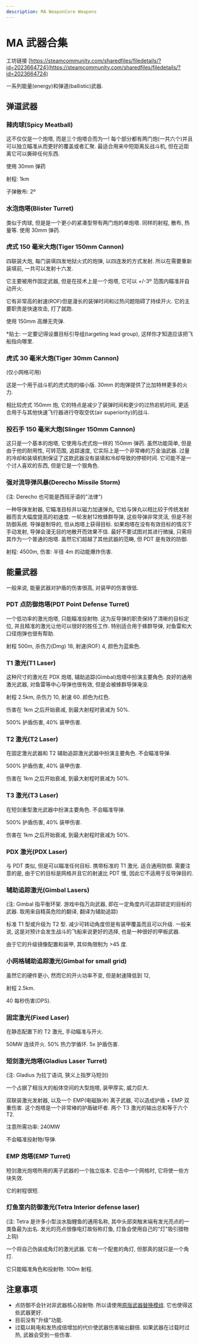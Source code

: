 ```yaml
---
description: MA WeaponCore Weapons
---
```


# MA 武器合集

工坊链接 [https://steamcommunity.com/sharedfiles/filedetails/?id=2023664724](https://steamcommunity.com/sharedfiles/filedetails/?id=2023664724)

一系列能量(energy)和弹道(ballistic)武器.

## 弹道武器

### 辣肉球(Spicy Meatball)

这不仅仅是一个炮塔, 而是三个炮塔合而为一! 每个部分都有两门炮(一共六个)并且可以独立瞄准从而更好的覆盖或者汇聚. 最适合用来中短距离反战斗机, 但在近距离它可以撕碎任何东西.

使用 30mm 弹药

射程: 1km

子弹散布: 2º

### 水泡炮塔(Blister Turret)

类似于肉球, 但是是一个更小的紧凑型带有两门炮的单炮塔. 同样的射程, 散布, 热量等. 使用 30mm 弹药.

### 虎式 150 毫米大炮(Tiger 150mm Cannon)

四联装大炮, 每门装填四发地狱火式的炮弹, 以四连发的方式发射. 所以在需要重新装填前, 一共可以发射十六发.

它主要被用作固定武器, 但是在技术上是一个炮塔, 它可以 +/-3º 范围内瞄准并自动开火.

它有非常高的射速(ROF)但是漫长的装弹时间和过热问题阻碍了持续开火. 它的主要职责是快速攻击, 打了就跑.

使用 150mm 高爆无壳弹.

\*贴士: 一定要记得设置目标引导组(targeting lead group), 这样你才知道应该把飞船指向哪里.

### 虎式 30 毫米大炮(Tiger 30mm Cannon)

(仅小网格可用)

这是一个用于战斗机的虎式炮的缩小版. 30mm 的炮弹提供了比加特林更多的火力.

相比较虎式 150mm 炮, 它的特点是减少了装弹时间和更少的过热宕机时间, 更适合用于与其他快速飞行器进行夺取空优(air superiority)的战斗.

### 投石手 150 毫米大炮(Slinger 150mm Cannon)

这只是一个基本的炮塔, 它使用与虎式炮一样的 150mm 弹药. 虽然功能简单, 但是由于他的耐用性, 可转范围, 追踪速度, 它实际上是一个非常棒的万金油武器. 过量的冷却和装填机制保证了这款武器没有装填和冷却导致的停顿时间. 它可能不是一个讨人喜欢的东西, 但是它是一个狠角色.

### 强对流导弹风暴(Derecho Missile Storm)

(注: Derecho 也可能是西班牙语的"法律")

一种导弹发射器, 它瞄准目标并以磁力加速弹丸, 它给与弹丸以相比较于传统发射器而言大幅度提高的初速度. 一轮发射12枚蜂群导弹, 这些导弹非常灵活, 但是不耐防御系统. 导弹是制导的, 但从炮塔上获得目标. 如果炮塔在没有有效目标的情况下手动发射, 导弹会漫无目的地散开而效果不佳. 最好不要试图对其进行微操, 只需将其作为一个普通的炮塔. 虽然它们超越了其他武器的范畴, 但 PDT 是有效的防御.

射程: 4500m, 伤害: 半径 4m 的动能爆炸伤害.

## 能量武器

一般来说, 能量武器对护盾的伤害很高, 对装甲的伤害很低.

### PDT 点防御炮塔(PDT Point Defense Turret)

一个低功率的激光炮塔, 只能瞄准投射物. 这为反导弹的职责保持了清晰的目标定位, 并且精准的激光让他可以很好的胜任工作. 特别适合用于蜂群导弹, 对鱼雷和大口径炮弹也很有帮助.

射程 500m, 杀伤力(Dmg) 18, 射速(ROF) 4, 颜色为蓝紫色.

### T1 激光(T1 Laser)

这种尺寸的激光在 PDX 炮塔, 辅助追踪(Gimbal)炮塔中扮演主要角色. 良好的通用激光武器, 对鱼雷等中心导弹也很有效, 但是会被蜂群导弹淹没.

射程 2.5km, 杀伤力 10, 射速 60. 颜色为红色.

伤害在 1km 之后开始衰减, 到最大射程时衰减为 50%.

500% 护盾伤害, 40% 装甲伤害.

### T2 激光(T2 Laser)

在固定激光武器和 T2 辅助追踪激光武器中扮演主要角色. 不会瞄准导弹.

500% 护盾伤害, 40% 装甲伤害.

伤害在 1km 之后开始衰减, 到最大射程时衰减为 50%.

### T3 激光(T3 Laser)

在短剑重型激光武器中扮演主要角色. 不会瞄准导弹.

500% 护盾伤害, 40% 装甲伤害.

伤害在 1km 之后开始衰减, 到最大射程时衰减为 50%.

### PDX 激光(PDX Laser)

与 PDT 类似, 但是可以瞄准任何目标. 携带标准的 T1 激光. 适合通用防御. 需要注意的是, 由于它的目标是网格并且它的射速比 PDT 慢, 因此它不适用于反导弹目的.

### 辅助追踪激光(Gimbal Lasers)

(注: Gimbal 指平衡环架. 游戏中指万向武器, 即在一定角度内可追踪锁定的目标的武器. 取用来自精英危险的翻译, 翻译为辅助追踪)

标准 T1 型或升级为 T2 型. 减少可转动角度但是有装甲覆盖而且可以升级. 一般来说, 这是对预计会发生战斗的飞船来说更好的选择, 也是一种很好的甲板武器.

由于它的升级镜像配置和装甲, 其仰角限制为 >45 度.

### 小网格辅助追踪激光(Gimbal for small grid)

虽然它的硬件更小, 然而它的开火功率不变, 但是射速降低到 12,

射程 2.5km.

40 每秒伤害(DPS).

### 固定激光(Fixed Laser)

在静态配置下的 T2 激光, 手动瞄准与开火.

50MW 连续开火. 50% 热力学循环. 5x 护盾伤害.

### 短剑激光炮塔(Gladius Laser Turret)

(注: Gladius 为拉丁语词, 狭义上指罗马短剑)

一个占据了相当大的船体空间的大型炮塔, 装甲厚实, 威力巨大.

双联装激光发射器, 以及一个 EMP(电磁脉冲) 离子武器, 可以造成护盾 + EMP 双重伤害. 这个炮塔是一个非常棒的护盾破坏者. 两个 T3 激光的输出总和等于六个 T2.

注意所需功率: 240MW

不会瞄准投射物/导弹.

### EMP 炮塔(EMP Turret)

短剑激光炮塔所用的离子武器的一个独立版本. 它击中一个网格时, 它将使一些方块失效.

它的射程很短.

### 灯鱼室内防御激光(Tetra Interior defense laser)

(注: Tetra 是许多小型淡水脂鲤鱼的通用名称, 其中头部突触末端有发光亮点的一类鱼最为出名. 发光的亮点很像电灯故俗称灯鱼, 灯鱼会使用自己的"灯"吸引猎物上钩)

一个将自己伪装成角灯的激光武器. 它有一个配套的角灯, 但那真的就只是一个角灯.

它只能瞄准角色和投射物. 100m 射程.

## 注意事项

* 点防御不会针对非武器核心投射物. 所以请使用[原版武器替换模组](../fu-wu-qi-mo-zu-dang-qian-zhou-mu/ti-huan-yuan-ban-wu-qi.md). 它也使得这些武器更好.
* 目前没有"升级"功能.
* 过载以耗电和发热成倍增加的代价使武器伤害输出翻倍. 如果武器在过载时过热, 武器会受到一些伤害.
